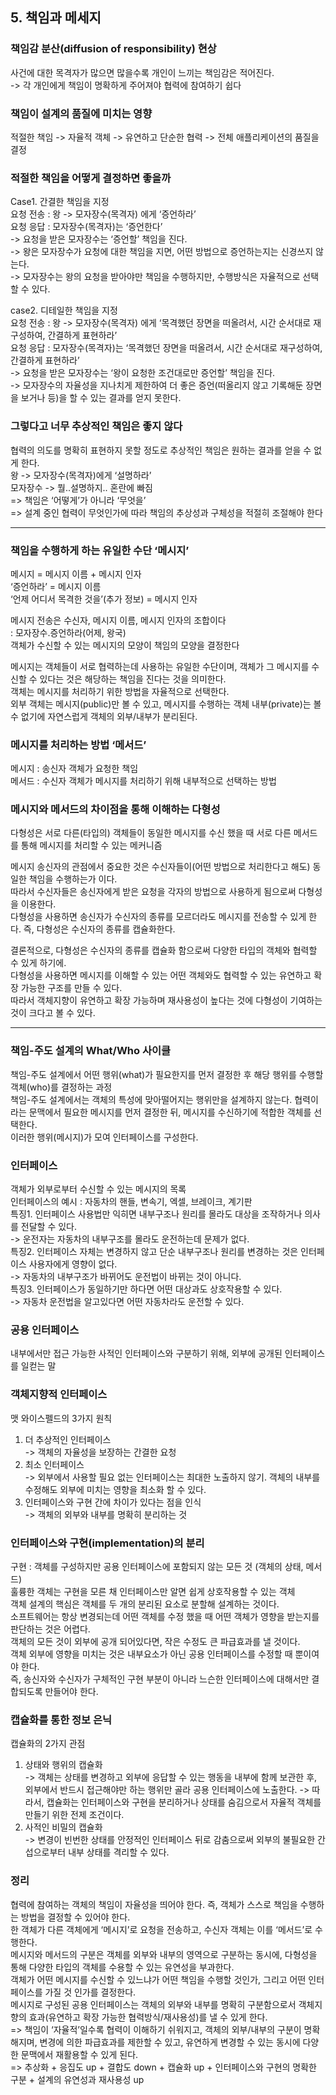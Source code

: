## 5. 책임과 메세지

### 책임감 분산(diffusion of responsibility) 현상
사건에 대한 목격자가 많으면 많을수록 개인이 느끼는 책임감은 적어진다.   
-> 각 개인에게 책임이 명확하게 주어져야 협력에 참여하기 쉽다

### 책임이 설계의 품질에 미치는 영향
적절한 책임 -> 자율적 객체 -> 유연하고 단순한 협력 -> 전체 애플리케이션의 품질을 결정

### 적절한 책임을 어떻게 결정하면 좋을까
Case1. 간결한 책임을 지정   
요청 전송 : 왕 -> 모자장수(목격자) 에게 ‘증언하라’   
요청 응답 : 모자장수(목격자)는 ‘증언한다’     
-> 요청을 받은 모자장수는 ‘증언할’ 책임을 진다.    
-> 왕은 모자장수가 요청에 대한 책임을 지면, 어떤 방법으로 증언하는지는 신경쓰지 않는다.   
-> 모자장수는 왕의 요청을 받아야만 책임을 수행하지만, 수행방식은 자율적으로 선택할 수 있다.   

case2. 디테일한 책임을 지정   
요청 전송 : 왕 -> 모자장수(목격자) 에게 ‘목격했던 장면을 떠올려서, 시간 순서대로 재구성하여, 간결하게 표현하라’   
요청 응답 : 모자장수(목격자)는 ‘목격했던 장면을 떠올려서, 시간 순서대로 재구성하여, 간결하게 표현하라’   
-> 요청을 받은 모자장수는 ‘왕이 요청한 조건대로만 증언할’ 책임을 진다.   
-> 모자장수의 자율성을 지나치게 제한하여 더 좋은 증언(떠올리지 않고 기록해둔 장면을 보거나 등)을 할 수 있는 결과를 얻지 못한다.

### 그렇다고 너무 추상적인 책임은 좋지 않다
협력의 의도를 명확히 표현하지 못할 정도로 추상적인 책임은 원하는 결과를 얻을 수 없게 한다.   
왕 -> 모자장수(목격자)에게 ‘설명하라’   
모자장수 -> 뭘..설명하지.. 혼란에 빠짐   
=> 책임은 ‘어떻게’가 아니라 ‘무엇을’   
=> 설계 중인 협력이 무엇인가에 따라 책임의 추상성과 구체성을 적절히 조절해야 한다

- - -
### 책임을 수행하게 하는 유일한 수단 ‘메시지’
메시지 = 메시지 이름 + 메시지 인자   
‘증언하라’ = 메시지 이름   
‘언제 어디서 목격한 것을’(추가 정보) = 메시지 인자   
   
메시지 전송은 수신자, 메시지 이름, 메시지 인자의 조합이다    
: 모자장수.증언하라(어제, 왕국)    
객체가 수신할 수 있는 메시지의 모양이 책임의 모양을 결정한다   
   
메시지는 객체들이 서로 협력하는데 사용하는 유일한 수단이며, 객체가 그 메시지를 수신할 수 있다는 것은 해당하는 책임을 진다는 것을 의미한다.   
객체는 메시지를 처리하기 위한 방법을 자율적으로 선택한다.   
외부 객체는 메시지(public)만 볼 수 있고, 메시지를 수행하는 객체 내부(private)는 볼 수 없기에 자연스럽게 객체의 외부/내부가 분리된다.   

### 메시지를 처리하는 방법 ‘메서드’
메시지 : 송신자 객체가 요청한 책임   
메서드 : 수신자 객체가 메시지를 처리하기 위해 내부적으로 선택하는 방법

### 메시지와 메서드의 차이점을 통해 이해하는 다형성
다형성은 서로 다른(타입의) 객체들이 동일한 메시지를 수신 했을 때 서로 다른 메서드를 통해 메시지를 처리할 수 있는 메커니즘   
   
메시지 송신자의 관점에서 중요한 것은 수신자들이(어떤 방법으로 처리한다고 해도) 동일한 책임을 수행하는가 이다.   
따라서 수신자들은 송신자에게 받은 요청을 각자의 방법으로 사용하게 됨으로써 다형성을 이용한다.   
다형성을 사용하면 송신자가 수신자의 종류를 모르더라도 메시지를 전송할 수 있게 한다. 즉, 다형성은 수신자의 종류를 캡슐화한다.   
   
결론적으로, 다형성은 수신자의 종류를 캡슐화 함으로써 다양한 타입의 객체와 협력할 수 있게 하기에.  
다형성을 사용하면 메시지를 이해할 수 있는 어떤 객체와도 협력할 수 있는 유연하고 확장 가능한 구조를 만들 수 있다.   
따라서 객체지향이 유연하고 확장 가능하며 재사용성이 높다는 것에 다형성이 기여하는 것이 크다고 볼 수 있다.

- - -
### 책임-주도 설계의 What/Who 사이클
책임-주도 설계에서 어떤 행위(what)가 필요한지를 먼저 결정한 후 해당 행위를 수행할 객체(who)를 결정하는 과정   
책임-주도 설계에서는 객체의 특성에 맞아떨어지는 행위만을 설계하지 않는다. 협력이라는 문맥에서 필요한 메시지를 먼저 결정한 뒤, 메시지를 수신하기에 적합한 객체를 선택한다.   
이러한 행위(메시지)가 모여 인터페이스를 구성한다.

### 인터페이스
객체가 외부로부터 수신할 수 있는 메시지의 목록   
인터페이스의 예시 : 자동차의 핸들, 변속기, 엑셀, 브레이크, 계기판   
특징1. 인터페이스 사용법만 익히면 내부구조나 원리를 몰라도 대상을 조작하거나 의사를 전달할 수 있다.   
-> 운전자는 자동차의 내부구조를 몰라도 운전하는데 문제가 없다.   
특징2. 인터페이스 자체는 변경하지 않고 단순 내부구조나 원리를 변경하는 것은 인터페이스 사용자에게 영향이 없다.   
-> 자동차의 내부구조가 바뀌어도 운전법이 바뀌는 것이 아니다.   
특징3. 인터페이스가 동일하기만 하다면 어떤 대상과도 상호작용할 수 있다.   
-> 자동차 운전법을 알고있다면 어떤 자동차라도 운전할 수 있다.

### 공용 인터페이스
내부에서만 접근 가능한 사적인 인터페이스와 구분하기 위해, 외부에 공개된 인터페이스를 일컫는 말

### 객체지향적 인터페이스
맷 와이스펠드의 3가지 원칙   
1. 더 추상적인 인터페이스   
-> 객체의 자율성을 보장하는 간결한 요청   
2. 최소 인터페이스   
-> 외부에서 사용할 필요 없는 인터페이스는 최대한 노출하지 않기. 객체의 내부를 수정해도 외부에 미치는 영향을 최소화 할 수 있다.   
3. 인터페이스와 구현 간에 차이가 있다는 점을 인식   
-> 객체의 외부와 내부를 명확히 분리하는 것

### 인터페이스와 구현(implementation)의 분리
구현 : 객체를 구성하지만 공용 인터페이스에 포함되지 않는 모든 것 (객체의 상태, 메서드)   
훌륭한 객체는 구현을 모른 채 인터페이스만 알면 쉽게 상호작용할 수 있는 객체   
객체 설계의 핵심은 객체를 두 개의 분리된 요소로 분할해 설계하는 것이다.   
소프트웨어는 항상 변경되는데 어떤 객체를 수정 했을 때 어떤 객체가 영향을 받는지를 판단하는 것은 어렵다.   
객체의 모든 것이 외부에 공개 되어있다면, 작은 수정도 큰 파급효과를 낼 것이다.   
객체 외부에 영향을 미치는 것은 내부요소가 아닌 공용 인터페이스를 수정할 때 뿐이여야 한다.   
즉, 송신자와 수신자가 구체적인 구현 부분이 아니라 느슨한 인터페이스에 대해서만 결합되도록 만들어야 한다.

### 캡슐화를 통한 정보 은닉
캡슐화의 2가지 관점   
1. 상태와 행위의 캡슐화   
-> 객체는 상태를 변경하고 외부에 응답할 수 있는 행동을 내부에 함께 보관한 후, 외부에서 반드시 접근해야만 하는 행위만 골라 공용 인터페이스에 노출한다. -> 따라서, 캡슐화는 인터페이스와 구현을 분리하거나 상태를 숨김으로서 자율적 객체를 만들기 위한 전제 조건이다.   
2. 사적인 비밀의 캡슐화   
-> 변경이 빈번한 상태를 안정적인 인터페이스 뒤로 감춤으로써 외부의 불필요한 간섭으로부터 내부 상태를 격리할 수 있다.

### 정리
협력에 참여하는 객체의 책임이 자율성을 띄어야 한다. 즉, 객체가 스스로 책임을 수행하는 방법을 결정할 수 있어야 한다.   
한 객체가 다른 객체에게 ‘메시지’로 요청을 전송하고, 수신자 객체는 이를 ‘메서드’로 수행한다.   
메시지와 메서드의 구분은 객체를 외부와 내부의 영역으로 구분하는 동시에, 다형성을 통해 다양한 타입의 객체를 수용할 수 있는 유연성을 부과한다.   
객체가 어떤 메시지를 수신할 수 있느냐가 어떤 책임을 수행할 것인가, 그리고 어떤 인터페이스를 가질 것 인가를 결정한다.   
메시지로 구성된 공용 인터페이스는 객체의 외부와 내부를 명확히 구분함으로서 객체지향의 효과(유연하고 확장 가능한 협력방식/재사용성)를 낼 수 있게 한다.   
=> 책임이 ‘자율적’일수록 협력이 이해하기 쉬워지고, 객체의 외부/내부의 구분이 명확해지며, 변경에 의한 파급효과를 제한할 수 있고, 유연하게 변경할 수 있는 동시에 다양한 문맥에서 재활용할 수 있게 된다.   
=> 추상화 + 응집도 up + 결합도 down + 캡슐화 up + 인터페이스와 구현의 명확한 구분 + 설계의 유연성과 재사용성 up
